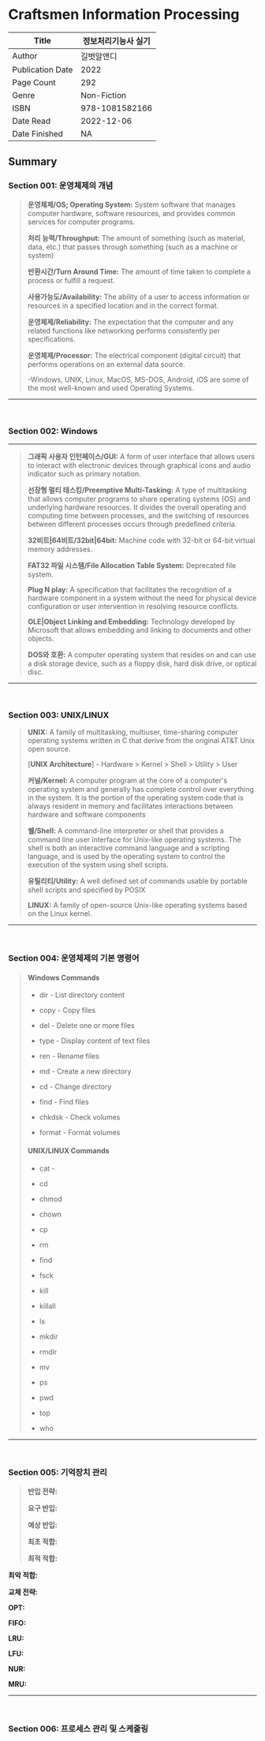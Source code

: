 # Craftsmen Information Processing

| Title            | 정보처리기능사 실기     |
|------------------|----------------|
| Author           | 길벗알앤디          |
| Publication Date | 2022           |
| Page Count       | 292            |
| Genre            | Non-Fiction    |
| ISBN             | 978-1081582166 |
| Date Read        | 2022-12-06     |
| Date Finished    | NA             |


## Summary

### Section 001: 운영체제의 개념

> __운영체제/OS; Operating System:__ System software that manages computer hardware, software resources, and provides common services for computer programs.
> 
> __처리 능력/Throughput:__ The amount of something (such as material, data, etc.) that passes through something (such as a machine or system)
>
> __반환시간/Turn Around Time:__ The amount of time taken to complete a process or fulfill a request.
>
> __사용가능도/Availability:__ The ability of a user to access information or resources in a specified location and in the correct format.
>
> __운영체제/Reliability:__ The expectation that the computer and any related functions like networking performs consistently per specifications.
>
> __운영체제/Processor:__ The electrical component (digital circuit) that performs operations on an external data source.
>
> -Windows, UNIX, Linux, MacOS, MS-DOS, Android, iOS are some of the most well-known and used Operating Systems.

---
<br/>

### Section 002: Windows

---
> __그래픽 사용자 인턴페이스/GUI:__ A form of user interface that allows users to interact with electronic devices through graphical icons and audio indicator such as primary notation.
> 
> __선장형 멀티 태스킹/Preemptive Multi-Tasking:__ A type of multitasking that allows computer programs to share operating systems (OS) and underlying hardware resources. It divides the overall operating and computing time between processes, and the switching of resources between different processes occurs through predefined criteria.
>
> __32비트|64비트/32bit|64bit:__ Machine code with 32-bit or 64-bit virtual memory addresses.
>
> __FAT32 파일 시스템/File Allocation Table System:__ Deprecated file system.
>
> __Plug N play:__ A specification that facilitates the recognition of a hardware component in a system without the need for physical device configuration or user intervention in resolving resource conflicts.
> 
> __OLE|Object Linking and Embedding:__ Technology developed by Microsoft that allows embedding and linking to documents and other objects.
>
> __DOS와 호환:__ A computer operating system that resides on and can use a disk storage device, such as a floppy disk, hard disk drive, or optical disc.

---
<br/>

### Section 003: UNIX/LINUX

> __UNIX:__ A family of multitasking, multiuser, time-sharing computer operating systems written in C that derive from the original AT&T Unix open source.
>
> [__UNIX Architecture__] - Hardware > Kernel > Shell > Utility > User
>
> __커널/Kernel:__ A computer program at the core of a computer's operating system and generally has complete control over everything in the system. It is the portion of the operating system code that is always resident in memory and facilitates interactions between hardware and software components
>
> __쉘/Shell:__ A command-line interpreter or shell that provides a command line user interface for Unix-like operating systems. The shell is both an interactive command language and a scripting language, and is used by the operating system to control the execution of the system using shell scripts.
>
> __유틸리티/Utility:__ A well defined set of commands usable by portable shell scripts and specified by POSIX
> 
> __LINUX:__ A family of open-source Unix-like operating systems based on the Linux kernel.

---
<br/>

### Section 004: 운영체제의 기본 명령어

> #### Windows Commands  
> - dir -	List directory content 
>
> - copy - Copy files
> 
> - del - Delete one or more files
>
> - type - Display content of text files
>
> - ren - Rename files
>
> - md - Create a new directory
>
> - cd - Change directory
>
> - find - Find files
>
> - chkdsk - Check volumes
>
> - format - Format volumes
>
> #### UNIX/LINUX Commands
>
> - cat - 
>
> - cd
>
> - chmod
> 
> - chown
>
> - cp
>
> - rm
>
> - find
>
> - fsck
>
> - kill
>
> - killall
>
> - ls
>
> - mkdir
>
> - rmdir
>
> - mv
>
> - ps
>
> - pwd
>
> - top
>
> - who

---
<br/>

### Section 005: 기억장치 관리

> __반입 전략:__
>
> __요구 반입:__
>
> __예상 반입:__
>
> __최초 적합:__
>
> __최적 적합:__

__최악 적합:__

__교체 전략:__

__OPT:__

__FIFO:__

__LRU:__

__LFU:__

__NUR:__

__MRU:__

---
<br/>

### Section 006: 프로세스 관리 및 스케줄링

